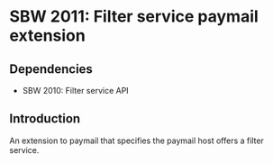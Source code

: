 SBW 2011: Filter service paymail extension
=======================================

Dependencies
------------

* SBW 2010: Filter service API

Introduction
------------

An extension to paymail that specifies the paymail host offers a filter service.
